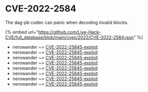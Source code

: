 # CVE-2022-2584

The dag-pb codec can panic when decoding invalid blocks.

{% embed url="https://github.com/Live-Hack-CVE/full_database/blob/main/cves/2022/CVE-2022-2584.json" %}


* nerowander ~> [CVE-2022-25845-exploit](https://www.alice-snow.ru/2022/database/cve-2022-2584/cve-2022-25845-exploit-nerowander)
* nerowander ~> [CVE-2022-25845-exploit](https://www.alice-snow.ru/2022/database/cve-2022-2584/cve-2022-25845-exploit-nerowander)
* nerowander ~> [CVE-2022-25845-exploit](https://www.alice-snow.ru/2022/database/cve-2022-2584/cve-2022-25845-exploit-nerowander)
* nerowander ~> [CVE-2022-25845-exploit](https://www.alice-snow.ru/2022/database/cve-2022-2584/cve-2022-25845-exploit-nerowander)
* nerowander ~> [CVE-2022-25845-exploit](https://www.alice-snow.ru/2022/database/cve-2022-2584/cve-2022-25845-exploit-nerowander)
* nerowander ~> [CVE-2022-25845-exploit](https://www.alice-snow.ru/2022/database/cve-2022-2584/cve-2022-25845-exploit-nerowander)
* nerowander ~> [CVE-2022-25845-exploit](https://www.alice-snow.ru/2022/database/cve-2022-2584/cve-2022-25845-exploit-nerowander)
* nerowander ~> [CVE-2022-25845-exploit](https://www.alice-snow.ru/2022/database/cve-2022-2584/cve-2022-25845-exploit-nerowander)